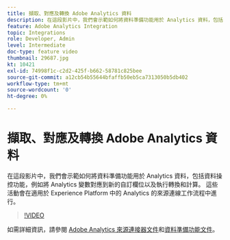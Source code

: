 ```yaml
---
title: 擷取、對應及轉換 Adobe Analytics 資料
description: 在這段影片中，我們會示範如何將資料準備功能用於 Analytics 資料，包括資料操控功能，例如將 Analytics 變數對應到新的自訂欄位以及執行轉換和計算。 這些活動會在適用於 Experience Platform 中的 Analytics 的來源連線工作流程中進行。
feature: Adobe Analytics Integration
topic: Integrations
role: Developer, Admin
level: Intermediate
doc-type: feature video
thumbnail: 29687.jpg
kt: 10421
exl-id: 74998f1c-c2d2-425f-b662-58781c825bee
source-git-commit: a12cb54b55644bfaffb50eb5ca7313050b5db402
workflow-type: tm+mt
source-wordcount: '0'
ht-degree: 0%

---
```


# 擷取、對應及轉換 Adobe Analytics 資料

在這段影片中，我們會示範如何將資料準備功能用於 Analytics 資料，包括資料操控功能，例如將 Analytics 變數對應到新的自訂欄位以及執行轉換和計算。 這些活動會在適用於 Experience Platform 中的 Analytics 的來源連線工作流程中進行。

>[!VIDEO](https://video.tv.adobe.com/v/3430259?quality=12&learn=on&captions=chi_hant)

如需詳細資訊，請參閱 [Adobe Analytics 來源連接器文件](https://experienceleague.adobe.com/docs/experience-platform/sources/ui-tutorials/create/adobe-applications/analytics.html?lang=zh-Hant)和[資料準備功能文件](https://experienceleague.adobe.com/docs/experience-platform/data-prep/functions.html?lang=zh-Hant)。
